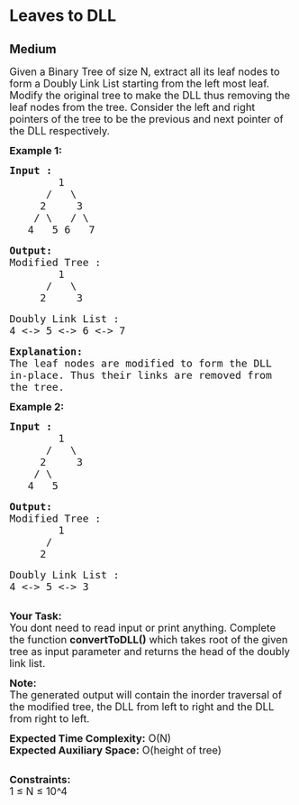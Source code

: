 # Leaves to DLL
## Medium
<div class="problems_problem_content__Xm_eO"><p><span style="font-size:18px">Given a Binary Tree of size N, extract all its leaf nodes to form a Doubly Link List starting from the left most leaf. Modify the original tree to make the DLL thus removing the leaf nodes from the tree. Consider the left and right pointers of the tree to be the previous and next pointer of the DLL respectively.</span></p>

<p><strong><span style="font-size:18px">Example 1:</span></strong></p>

<pre><span style="font-size:18px"><strong>Input :</strong>
        1
      /   \
     2     3
    / \   / \
   4   5 6   7    </span>

<span style="font-size:18px"><strong>Output: </strong>
Modified Tree :
        1
      /   \
     2     3</span>

<span style="font-size:18px">Doubly Link List :
4 &lt;-&gt; 5 &lt;-&gt; 6 &lt;-&gt; 7</span>

<span style="font-size:18px"><strong>Explanation:</strong>
The leaf nodes are modified to form the DLL 
in-place. Thus their links are removed from 
the tree.</span></pre>

<p><strong><span style="font-size:18px">Example 2:</span></strong></p>

<pre><span style="font-size:18px"><strong>Input :</strong>
        1
      /   \
     2     3
    / \   
   4   5 </span>

<span style="font-size:18px"><strong>Output: </strong>
Modified Tree :
        1
      /   
     2    </span>

<span style="font-size:18px">Doubly Link List :
4 &lt;-&gt; 5 &lt;-&gt; 3</span></pre>

<p><br>
<span style="font-size:18px"><strong>Your Task: &nbsp;</strong><br>
You dont need to read input or print anything. Complete the function <strong>convertToDLL()</strong> which takes root of the given tree as input parameter and returns the head of the doubly link list.</span></p>

<p><span style="font-size:18px"><strong>Note:</strong><br>
The generated output will contain the inorder traversal of the modified tree, the DLL from left to right and the DLL from right to left.</span></p>

<p><span style="font-size:18px"><strong>Expected Time Complexity:</strong> O(N)<br>
<strong>Expected Auxiliary Space:</strong> O(height of tree)</span></p>

<p><br>
<span style="font-size:18px"><strong>Constraints:</strong><br>
1 ≤ N ≤ 10^4</span></p>
</div>